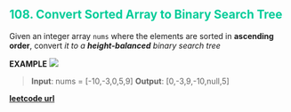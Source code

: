 <h2 style="color:#0C9;">108. Convert Sorted Array to Binary Search Tree</h2>

Given an integer array `nums` where the elements are sorted in **ascending order**, convert _it to a_ **_height-balanced_** _binary search tree_

**EXAMPLE**
![](https://assets.leetcode.com/uploads/2021/02/18/btree1.jpg)
>**Input**: nums = [-10,-3,0,5,9]
**Output**: [0,-3,9,-10,null,5]

**[leetcode url](https://leetcode.com/problems/convert-sorted-array-to-binary-search-tree/description/)**
